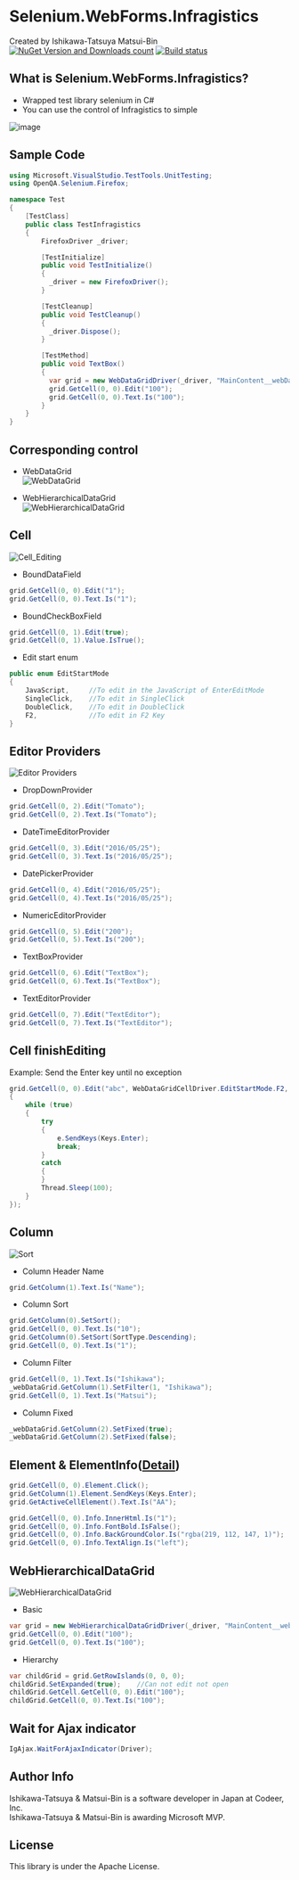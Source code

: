 # Selenium.WebForms.Infragistics

Created by Ishikawa-Tatsuya Matsui-Bin  
[![NuGet Version and Downloads count](https://buildstats.info/nuget/Selenium.WebForms.Infragistics)](https://www.nuget.org/packages/Selenium.WebForms.Infragistics/)
 [![Build status](https://ci.appveyor.com/api/projects/status/kjp5m07it442ltyc?svg=true)](https://ci.appveyor.com/project/binnmti/selenium-webforms-infragistics)

What is Selenium.WebForms.Infragistics?
---
- Wrapped test library selenium in C#
- You can use the control of Infragistics to simple

![image](/image.png)

Sample Code
---
```cs  
using Microsoft.VisualStudio.TestTools.UnitTesting;
using OpenQA.Selenium.Firefox;

namespace Test
{
    [TestClass]
    public class TestInfragistics
    {
        FirefoxDriver _driver;

        [TestInitialize]
        public void TestInitialize()
        {
          _driver = new FirefoxDriver();
        }

        [TestCleanup]
        public void TestCleanup()
        {
          _driver.Dispose();
        }

        [TestMethod]
        public void TextBox()
        {
          var grid = new WebDataGridDriver(_driver, "MainContent__webDataGrid");
          grid.GetCell(0, 0).Edit("100");
          grid.GetCell(0, 0).Text.Is("100");
        }
    }
}
```
Corresponding control
---
- WebDataGrid  
![WebDataGrid](http://www.infragistics.com/media/41596/webdatagrid-multi-footer.png)

- WebHierarchicalDataGrid  
![WebHierarchicalDataGrid](http://www.infragistics.com/media/41600/whdg-multi-footer.png)

Cell
---
![Cell_Editing](http://help.infragistics.com/Help/Doc/ASPNET/2012.2/CLR4.0/html/images/WebDataGrid_Enabling_Cell_Editing_01.png)
- BoundDataField
```cs 
grid.GetCell(0, 0).Edit("1");
grid.GetCell(0, 0).Text.Is("1");
```
- BoundCheckBoxField
```cs 
grid.GetCell(0, 1).Edit(true);
grid.GetCell(0, 1).Value.IsTrue();
```
- Edit start enum
```cs 
public enum EditStartMode
{
    JavaScript,     //To edit in the JavaScript of EnterEditMode
    SingleClick,    //To edit in SingleClick
    DoubleClick,    //To edit in DoubleClick
    F2,             //To edit in F2 Key
}
```
Editor Providers
---
![Editor Providers](http://www.infragistics.com/help/aspnet/images/webhierarchicaldatagrid_using_editor_providers_01.png
)
- DropDownProvider
```cs 
grid.GetCell(0, 2).Edit("Tomato");
grid.GetCell(0, 2).Text.Is("Tomato");
```
- DateTimeEditorProvider
```cs 
grid.GetCell(0, 3).Edit("2016/05/25");
grid.GetCell(0, 3).Text.Is("2016/05/25");
```
- DatePickerProvider
```cs 
grid.GetCell(0, 4).Edit("2016/05/25");
grid.GetCell(0, 4).Text.Is("2016/05/25");
```
- NumericEditorProvider
```cs 
grid.GetCell(0, 5).Edit("200");
grid.GetCell(0, 5).Text.Is("200");
```
- TextBoxProvider
```cs 
grid.GetCell(0, 6).Edit("TextBox");
grid.GetCell(0, 6).Text.Is("TextBox");
```
- TextEditorProvider
```cs 
grid.GetCell(0, 7).Edit("TextEditor");
grid.GetCell(0, 7).Text.Is("TextEditor");
```
Cell finishEditing
---
Example: Send the Enter key until no exception
```cs 
grid.GetCell(0, 0).Edit("abc", WebDataGridCellDriver.EditStartMode.F2, (e) =>
{
    while (true)
    {
        try
        {   
            e.SendKeys(Keys.Enter);
            break;
        }
        catch
        {
        }
        Thread.Sleep(100);
    }
});
```

Column
---
![Sort](http://help.infragistics.com/Help/Doc/ASPNET/2012.2/CLR4.0/html/images/WebDataGrid_Sort_Columns_in_Code_01.png)
- Column Header Name
```cs 
grid.GetColumn(1).Text.Is("Name");
```
- Column Sort
```cs 
grid.GetColumn(0).SetSort();
grid.GetCell(0, 0).Text.Is("10");
grid.GetColumn(0).SetSort(SortType.Descending);
grid.GetCell(0, 0).Text.Is("1");
```
- Column Filter
```cs 
grid.GetCell(0, 1).Text.Is("Ishikawa");
_webDataGrid.GetColumn(1).SetFilter(1, "Ishikawa");
grid.GetCell(0, 1).Text.Is("Matsui");
```
- Column Fixed
```cs 
_webDataGrid.GetColumn(2).SetFixed(true);
_webDataGrid.GetColumn(2).SetFixed(false);
```

Element & ElementInfo([Detail](https://github.com/Codeer-Software/Selenium.StandardControls/blob/master/README.md#about-element--elementinfo))
---
```cs 
grid.GetCell(0, 0).Element.Click();
grid.GetColumn(1).Element.SendKeys(Keys.Enter);
grid.GetActiveCellElement().Text.Is("AA");

grid.GetCell(0, 0).Info.InnerHtml.Is("1");
grid.GetCell(0, 0).Info.FontBold.IsFalse();
grid.GetCell(0, 0).Info.BackGroundColor.Is("rgba(219, 112, 147, 1)");
grid.GetCell(0, 0).Info.TextAlign.Is("left");
```

WebHierarchicalDataGrid
---
![WebHierarchicalDataGrid](http://www.infragistics.com/media/41600/whdg-multi-footer.png)
- Basic
```cs 
var grid = new WebHierarchicalDataGridDriver(_driver, "MainContent__webHierarchicalDataGrid");
grid.GetCell(0, 0).Edit("100");
grid.GetCell(0, 0).Text.Is("100");
```
- Hierarchy
```cs 
var childGrid = grid.GetRowIslands(0, 0, 0);
childGrid.SetExpanded(true);    //Can not edit not open
childGrid.GetCell.GetCell(0, 0).Edit("100");
childGrid.GetCell(0, 0).Text.Is("100");
```

Wait for Ajax indicator
---
```cs 
IgAjax.WaitForAjaxIndicator(Driver);
```
Author Info
---
Ishikawa-Tatsuya & Matsui-Bin is a software developer in Japan at Codeer, Inc.  
Ishikawa-Tatsuya & Matsui-Bin is awarding Microsoft MVP.

License
---
This library is under the Apache License.
